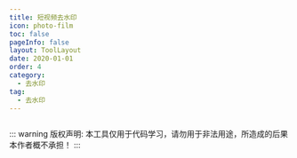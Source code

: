 ```yaml
---
title: 短视频去水印
icon: photo-film
toc: false
pageInfo: false
layout: ToolLayout
date: 2020-01-01
order: 4
category:
  - 去水印
tag:
  - 去水印
---
```

<img url="https://cdn-sem-themes.aunbox.cn/themes/datarecovery/win_shipin_v10/img/banner_biaoti_wenzi@2x.png"/>

::: warning 版权声明:
本工具仅用于代码学习，请勿用于非法用途，所造成的后果本作者概不承担！
:::

<ClientOnly>
  <ShortVideoRemoveWatermark />
</ClientOnly>